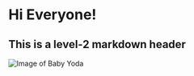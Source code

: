 # Hi Everyone!
## This is a level-2 markdown header

![Image of Baby Yoda](https://platform.polygon.com/wp-content/uploads/sites/2/chorus/uploads/chorus_asset/file/19658558/the_child_star_wars_gallery_5e3204be4f668.jpg)

